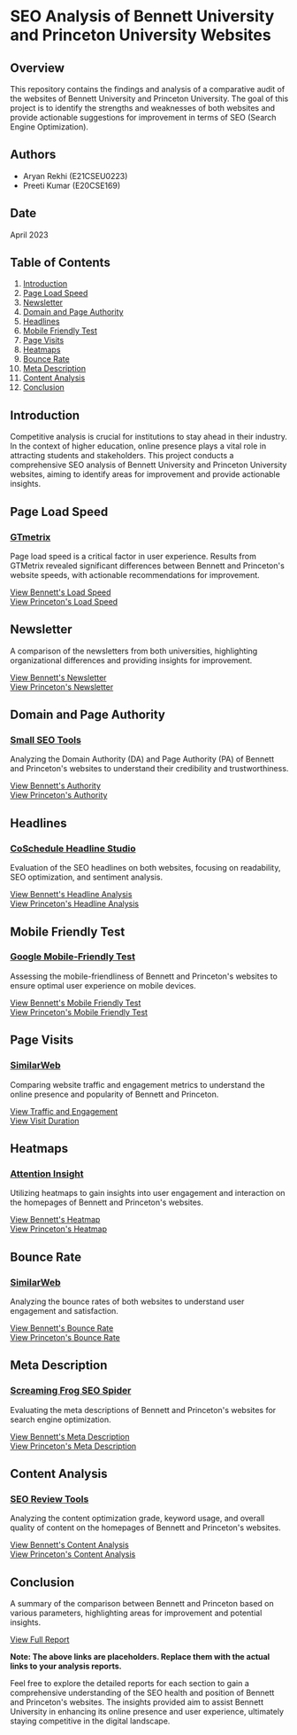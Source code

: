# SEO Analysis of Bennett University and Princeton University Websites

## Overview
This repository contains the findings and analysis of a comparative audit of the websites of Bennett University and Princeton University. The goal of this project is to identify the strengths and weaknesses of both websites and provide actionable suggestions for improvement in terms of SEO (Search Engine Optimization).

## Authors
- Aryan Rekhi (E21CSEU0223)
- Preeti Kumar (E20CSE169)

## Date
April 2023

## Table of Contents
1. [Introduction](#introduction)
2. [Page Load Speed](#page-load-speed)
3. [Newsletter](#newsletter)
4. [Domain and Page Authority](#domain-and-page-authority)
5. [Headlines](#headlines)
6. [Mobile Friendly Test](#mobile-friendly-test)
7. [Page Visits](#page-visits)
8. [Heatmaps](#heatmaps)
9. [Bounce Rate](#bounce-rate)
10. [Meta Description](#meta-description)
11. [Content Analysis](#content-analysis)
12. [Conclusion](#conclusion)

## Introduction
Competitive analysis is crucial for institutions to stay ahead in their industry. In the context of higher education, online presence plays a vital role in attracting students and stakeholders. This project conducts a comprehensive SEO analysis of Bennett University and Princeton University websites, aiming to identify areas for improvement and provide actionable insights.

## Page Load Speed
### [GTmetrix](https://gtmetrix.com/)
Page load speed is a critical factor in user experience. Results from GTMetrix revealed significant differences between Bennett and Princeton's website speeds, with actionable recommendations for improvement.

[View Bennett's Load Speed](#)  
[View Princeton's Load Speed](#)

## Newsletter
A comparison of the newsletters from both universities, highlighting organizational differences and providing insights for improvement.

[View Bennett's Newsletter](#)  
[View Princeton's Newsletter](#)

## Domain and Page Authority
### [Small SEO Tools](https://smallseotools.com/page-authority-checker/)
Analyzing the Domain Authority (DA) and Page Authority (PA) of Bennett and Princeton's websites to understand their credibility and trustworthiness.

[View Bennett's Authority](#)  
[View Princeton's Authority](#)

## Headlines
### [CoSchedule Headline Studio](https://coschedule.com/headline-studio)
Evaluation of the SEO headlines on both websites, focusing on readability, SEO optimization, and sentiment analysis.

[View Bennett's Headline Analysis](#)  
[View Princeton's Headline Analysis](#)

## Mobile Friendly Test
### [Google Mobile-Friendly Test](https://search.google.com/test/mobile-friendly)
Assessing the mobile-friendliness of Bennett and Princeton's websites to ensure optimal user experience on mobile devices.

[View Bennett's Mobile Friendly Test](#)  
[View Princeton's Mobile Friendly Test](#)

## Page Visits
### [SimilarWeb](https://www.similarweb.com/)
Comparing website traffic and engagement metrics to understand the online presence and popularity of Bennett and Princeton.

[View Traffic and Engagement](#)  
[View Visit Duration](#)

## Heatmaps
### [Attention Insight](https://attentioninsight.com/)
Utilizing heatmaps to gain insights into user engagement and interaction on the homepages of Bennett and Princeton's websites.

[View Bennett's Heatmap](#)  
[View Princeton's Heatmap](#)

## Bounce Rate
### [SimilarWeb](https://www.similarweb.com/)
Analyzing the bounce rates of both websites to understand user engagement and satisfaction.

[View Bennett's Bounce Rate](#)  
[View Princeton's Bounce Rate](#)

## Meta Description
### [Screaming Frog SEO Spider](https://www.screamingfrog.co.uk/seo-spider/)
Evaluating the meta descriptions of Bennett and Princeton's websites for search engine optimization.

[View Bennett's Meta Description](#)  
[View Princeton's Meta Description](#)

## Content Analysis
### [SEO Review Tools](https://www.seoreviewtools.com/content-analysis/)
Analyzing the content optimization grade, keyword usage, and overall quality of content on the homepages of Bennett and Princeton's websites.

[View Bennett's Content Analysis](#)  
[View Princeton's Content Analysis](#)

## Conclusion
A summary of the comparison between Bennett and Princeton based on various parameters, highlighting areas for improvement and potential insights.

[View Full Report](#)

**Note: The above links are placeholders. Replace them with the actual links to your analysis reports.**

Feel free to explore the detailed reports for each section to gain a comprehensive understanding of the SEO health and position of Bennett and Princeton's websites. The insights provided aim to assist Bennett University in enhancing its online presence and user experience, ultimately staying competitive in the digital landscape.

